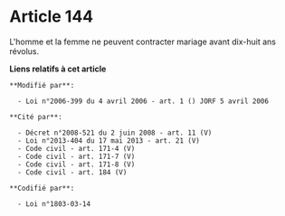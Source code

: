 # Article 144

L'homme et la femme ne peuvent contracter mariage avant dix-huit ans révolus.

**Liens relatifs à cet article**

	**Modifié par**:

	  - Loi n°2006-399 du 4 avril 2006 - art. 1 () JORF 5 avril 2006

	**Cité par**:

	  - Décret n°2008-521 du 2 juin 2008 - art. 11 (V)
	  - Loi n°2013-404 du 17 mai 2013 - art. 21 (V)
	  - Code civil - art. 171-4 (V)
	  - Code civil - art. 171-7 (V)
	  - Code civil - art. 171-8 (V)
	  - Code civil - art. 184 (V)

	**Codifié par**:

	  - Loi n°1803-03-14
